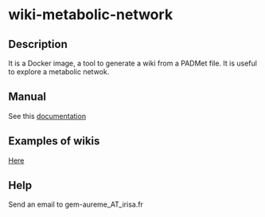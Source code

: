 # wiki-metabolic-network

## Description
It is a Docker image, a tool to generate a wiki from a PADMet file. It is useful to explore a metabolic netwok.

## Manual
See this [documentation](https://aureme.readthedocs.io/en/latest/faq.html#how-to-generate-wiki)

## Examples of wikis
[Here](http://aureme.genouest.org/wiki.html)

## Help
Send an email to gem-aureme_AT_irisa.fr

